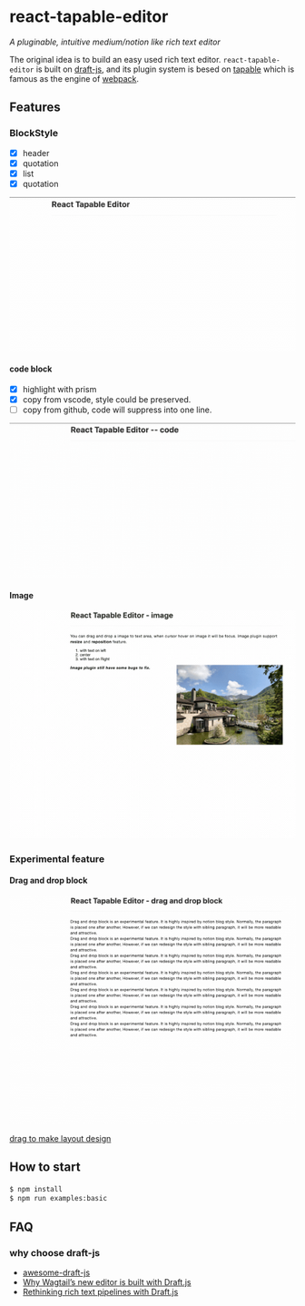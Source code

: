 # react-tapable-editor

_A pluginable, intuitive medium/notion like rich text editor_

The original idea is to build an easy used rich text editor. `react-tapable-editor` is built on [draft-js](https://github.com/facebook/draft-js), and its plugin system is besed on [tapable](https://github.com/webpack/tapable) which is famous as the engine of [webpack](https://github.com/webpack/webpack).

## Features

### BlockStyle

- [x] header
- [x] quotation
- [x] list
- [x] quotation

![gif](./docs/basic.gif)

#### code block

- [x] highlight with prism
- [x] copy from vscode, style could be preserved.
- [ ] copy from github, code will suppress into one line.

![code](./docs/code.gif)

#### Image

![image](./docs/image.gif)

### Experimental feature

#### Drag and drop block

![drag-block](./docs/drag-block.gif)

[drag to make layout design](./docs/drag.md)

## How to start

```bash
$ npm install
$ npm run examples:basic
```

## FAQ

### why choose draft-js

- [awesome-draft-js](https://github.com/nikgraf/awesome-draft-js)
- [Why Wagtail’s new editor is built with Draft.js](https://wagtail.io/blog/why-wagtail-new-editor-is-built-with-draft-js/)
- [Rethinking rich text pipelines with Draft.js](https://wagtail.io/blog/rethinking-rich-text-pipelines-with-draft-js/)
